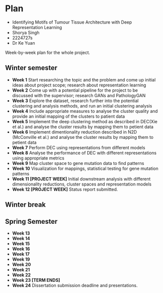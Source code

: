 # Plan

* Identifying Motifs of Tumour Tissue Architecture with Deep Representation Learning
* Shorya Singh
* 2224727s
* Dr Ke Yuan

Week-by-week plan for the whole project.

## Winter semester

* **Week 1** Start researching the topic and the problem and come up initial ideas about project scope; research about representation learning
* **Week 2** Come up with a potential pipeline for the project to be discussed with the supervisor; research GANs and PathologyGAN
* **Week 3** Explore the dataset, research further into the potential clustering and analysis methods, and run an initial clustering analysis 
* **Week 4** Include appropriate measures to analyse the cluster quality and provide an initial mapping of the clusters to patient data
* **Week 5** Implement the deep clustering method as described in DEC(Xie et al.) and analyse the cluster results by mapping them to petient data
* **Week 6** Implement dimentionality reduction described in N2D (McConville et al.) and analyse the cluster results by mapping them to petient data
* **Week 7** Perform DEC using representations from different models
* **Week 8** Analyse the performance of DEC with different representations using appropriate metrics
* **Week 9** Map cluster space to gene mutation data to find patterns
* **Week 10** Visualization for mappings, statistical testing for gene mutation patterns 
* **Week 11 [PROJECT WEEK]** Initial downstream analysis with different dimensionality reductions, cluster spaces and representation models 
* **Week 12 [PROJECT WEEK]** Status report submitted.

## Winter break

## Spring Semester

* **Week 13**
* **Week 14**
* **Week 15**
* **Week 16**
* **Week 17**
* **Week 19**
* **Week 20**
* **Week 21**
* **Week 22**
* **Week 23 [TERM ENDS]**
* **Week 24** Dissertation submission deadline and presentations.

